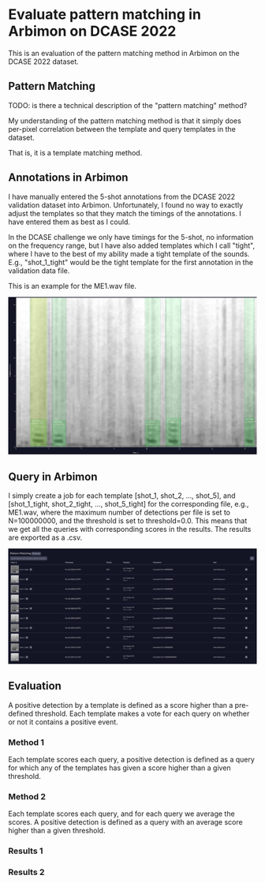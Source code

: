 # Evaluate pattern matching in Arbimon on DCASE 2022

This is an evaluation of the pattern matching method in Arbimon on the DCASE
2022 dataset.

## Pattern Matching

TODO: is there a technical description of the "pattern matching" method?

My understanding of the pattern matching method is that it simply does per-pixel
correlation between the template and query templates in the dataset.

That is, it is a template matching method.

## Annotations in Arbimon

I have manually entered the 5-shot annotations from the DCASE 2022 validation
dataset into Arbimon. Unfortunately, I found no way to exactly adjust the
templates so that they match the timings of the annotations. I have entered them
as best as I could.

In the DCASE challenge we only have timings for the 5-shot, no information on
the frequency range, but I have also added templates which I call "tight", where
I have to the best of my ability made a tight template of the sounds. E.g., "shot_1_tight" would be the tight template for the first annotation in the validation data file.

This is an example for the ME1.wav file.

![ME1 Arbimon annotations](./figures/ME1_arbimon_annotations.png)

## Query in Arbimon

I simply create a job for each template [shot_1, shot_2, ..., shot_5], and [shot_1_tight, shot_2_tight, ..., shot_5_tight] for the corresponding file, e.g., ME1.wav, where the maximum number of detections per file is set to N=100000000, and the threshold is set to threshold=0.0. This means that we get all the queries with corresponding scores in the results. The results are exported as a .csv.

![ME1 Arbimon annotations](./figures/ME1_arbimon_jobs.png)

## Evaluation

A positive detection by a template is defined as a score higher than a pre-defined threshold. Each template makes a vote for each query on whether or not it contains a positive event.

### Method 1

Each template scores each query, a positive detection is defined as a query for which any of the templates has given a score higher than a given threshold.

### Method 2

Each template scores each query, and for each query we average the scores. A positive detection is defined as a query with an average score higher than a given threshold.


### Results 1


### Results 2
